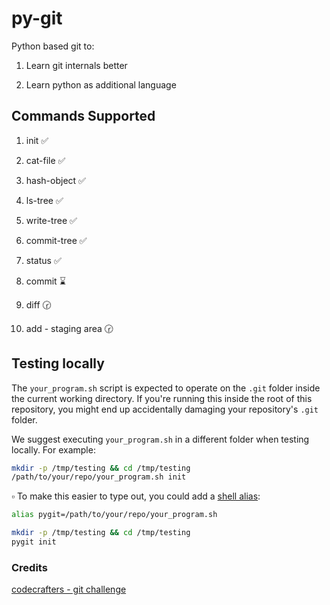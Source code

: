 # py-git

Python based git to:

1. Learn git internals better

2. Learn python as additional language

## Commands Supported

1. init ✅

2. cat-file ✅

3. hash-object ✅

4. ls-tree ✅

5. write-tree ✅

6. commit-tree ✅

7. status ✅

8. commit ⌛️

9. diff 🕝

10. add - staging area 🕝

## Testing locally

The `your_program.sh` script is expected to operate on the `.git` folder inside
the current working directory. If you're running this inside the root of this
repository, you might end up accidentally damaging your repository's `.git`
folder.

We suggest executing `your_program.sh` in a different folder when testing
locally. For example:

```sh
mkdir -p /tmp/testing && cd /tmp/testing
/path/to/your/repo/your_program.sh init
```

▫️
To make this easier to type out, you could add a
[shell alias](https://shapeshed.com/unix-alias/):

```sh
alias pygit=/path/to/your/repo/your_program.sh

mkdir -p /tmp/testing && cd /tmp/testing
pygit init
```

### Credits

[codecrafters - git challenge](https://app.codecrafters.io/courses/git)

